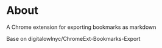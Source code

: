 # About
A Chrome extension for exporting bookmarks as markdown


Base on digitalowlnyc/ChromeExt-Bookmarks-Export
